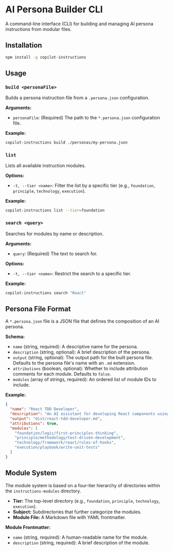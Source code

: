 # AI Persona Builder CLI

A command-line interface (CLI) for building and managing AI persona instructions from modular files.

## Installation

```bash
npm install -g copilot-instructions
```

## Usage

### `build <personaFile>`

Builds a persona instruction file from a `.persona.json` configuration.

**Arguments:**

*   `personaFile`: (Required) The path to the `*.persona.json` configuration file.

**Example:**

```bash
copilot-instructions build ./personas/my-persona.json
```

### `list`

Lists all available instruction modules.

**Options:**

*   `-t, --tier <name>`: Filter the list by a specific tier (e.g., `foundation`, `principle`, `technology`, `execution`).

**Example:**

```bash
copilot-instructions list --tier=foundation
```

### `search <query>`

Searches for modules by name or description.

**Arguments:**

*   `query`: (Required) The text to search for.

**Options:**

*   `-t, --tier <name>`: Restrict the search to a specific tier.

**Example:**

```bash
copilot-instructions search "React"
```

## Persona File Format

A `*.persona.json` file is a JSON file that defines the composition of an AI persona.

**Schema:**

*   `name` (string, required): A descriptive name for the persona.
*   `description` (string, optional): A brief description of the persona.
*   `output` (string, optional): The output path for the built persona file. Defaults to the persona file's name with an `.md` extension.
*   `attributions` (boolean, optional): Whether to include attribution comments for each module. Defaults to `false`.
*   `modules` (array of strings, required): An ordered list of module IDs to include.

**Example:**

```json
{
  "name": "React TDD Developer",
  "description": "An AI assistant for developing React components using Test-Driven Development.",
  "output": "dist/react-tdd-developer.md",
  "attributions": true,
  "modules": [
    "foundation/logic/first-principles-thinking",
    "principle/methodology/test-driven-development",
    "technology/framework/react/rules-of-hooks",
    "execution/playbook/write-unit-tests"
  ]
}
```

## Module System

The module system is based on a four-tier hierarchy of directories within the `instructions-modules` directory.

*   **Tier:** The top-level directory (e.g., `foundation`, `principle`, `technology`, `execution`).
*   **Subject:** Subdirectories that further categorize the modules.
*   **Module File:** A Markdown file with YAML frontmatter.

**Module Frontmatter:**

*   `name` (string, required): A human-readable name for the module.
*   `description` (string, required): A brief description of the module.
